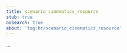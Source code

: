 ```yaml
---
title: scenario_cinematics_resource
stub: true
noSearch: true
about: 'tag:hr/scenario_cinematics_resource'
---
```

  ...

